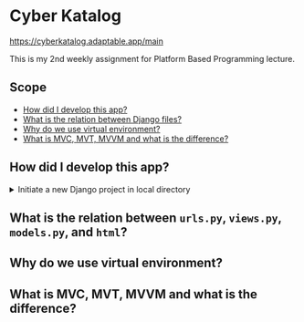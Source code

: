 # Cyber Katalog

https://cyberkatalog.adaptable.app/main

This is my 2nd weekly assignment for Platform Based Programming lecture.

## Scope
- [How did I develop this app?](#first)
- [What is the relation between Django files?](#second)
- [Why do we use virtual environment?](#third)
- [What is MVC, MVT, MVVM and what is the difference?](#fourth)

## <a id="first">How did I develop this app?</a>

<details>
<summary >Initiate a new Django project in local directory</summary>

1. Create a new directory named `e_katalog` and navigate to the directory.
    ```p
    mkdir e_katalog
    cd e_katalog
    ```
    
2. Create a new virtual environment.
    ```p
    python -m venv env
    ```
    
3. Activate your virtual environment.
    - Command Prompt
        ```
        env\Scripts\activate.bat
        ```
    - PowerShell
        ```
        ./env/Scripts/Activate.ps1
        ```
    - Unix
        ```
        source env/bin/activate
        ```

4. The `(env)` at the beginning of command line in terminal indicates that the virtual environment is active.

5. Create `requirements.txt` file and add some required dependencies. As instance:
    ```
    django
    gunicorn
    whitenoise
    psycopg2-binary
    requests
    urllib3
    ```
    
6. Install the dependencies by executing the command below. Make sure the virtual environment is still running.
    ```p
    pip install -r requirements.txt
    ```
    
7. Still in the same directory level, create a new project directory named `e_katalog` by executing the command below.
    ```p
    django-admin startproject e_katalog .
    ```

8. For demonstration purpose, allow access from **any** host by setting the `ALLOWED_HOST` value to `["*"]` in `settings.py` file which is located inside the `e_katalog` project from the step before.
    
9. Now you can run the Django server by executing
    - Windows:
        ```
        python manage.py runserver
        ```
    - Unix:
        ```
        ./manage.py runserver
        ```
</details>

## <a id="second">What is the relation between `urls.py`, `views.py`, `models.py`, and `html`?</a>

## <a id="third">Why do we use virtual environment?</a>

## <a id="fourth">What is MVC, MVT, MVVM and what is the difference?</a>